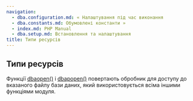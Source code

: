 ```yaml
---
navigation:
  - dba.configuration.md: « Налаштування під час виконання
  - dba.constants.md: Обумовлені константи »
  - index.md: PHP Manual
  - dba.setup.md: Встановлення та налаштування
title: Типи ресурсів
---
```

## Типи ресурсів

Функції [dbaopen()](function.dba-open.md) і [dbapopen()](function.dba-popen.md) повертають обробник для доступу до вказаного файлу бази даних, який використовується всіма іншими функціями модуля.
